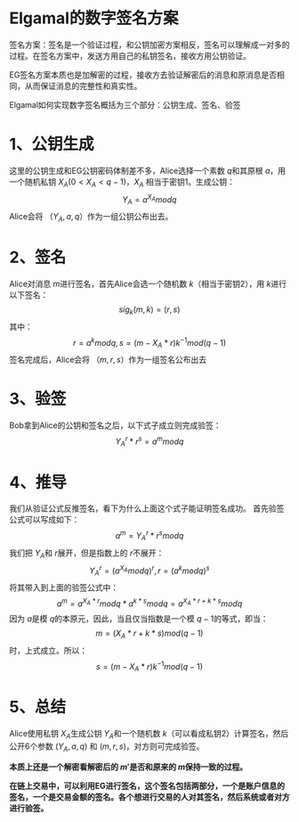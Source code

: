 # Elgamal的数字签名方案
签名方案：签名是一个验证过程，和公钥加密方案相反，签名可以理解成一对多的过程。在签名方案中，发送方用自己的私钥签名，接收方用公钥验证。

EG签名方案本质也是加解密的过程，接收方去验证解密后的消息和原消息是否相同，从而保证消息的完整性和真实性。

Elgamal如何实现数字签名概括为三个部分：公钥生成、签名、验签
# 1、公钥生成
这里的公钥生成和EG公钥密码体制差不多，Alice选择一个素数 $q$和其原根 $a$，用一个随机私钥 $X_A(0<X_A<q-1)$，$X_A$ 相当于密钥1。生成公钥：
$$Y_A=a^{X_A}modq$$
Alice会将 $（Y_A,a,q）$作为一组公钥公布出去。
# 2、签名
Alice对消息 $m$进行签名，首先Alice会选一个随机数 $k$（相当于密钥2），用 $k$进行以下签名：
$$sig_k(m,k)=(r,s)$$
其中：
$$r=a^kmodq, s=(m-X_A*r)k^{-1}mod(q-1)$$
签名完成后，Alice会将 $（m,r,s）$作为一组签名公布出去
# 3、验签
Bob拿到Alice的公钥和签名之后，以下式子成立则完成验签：
$$Y_A^r*r^s=a^mmodq$$
# 4、推导
我们从验证公式反推签名，看下为什么上面这个式子能证明签名成功。
首先验签公式可以写成如下：
$$a^m=Y_A^r*r^smodq$$
我们把 $Y_A$和 $r$展开，但是指数上的 $r$不展开：
$${Y_A}^r=(a^{X_A}modq)^r,r=(a^kmodq)^s$$
将其带入到上面的验签公式中：
$$a^m=a^{X_A*r}modq*a^{k*s}modq=a^{X_A*r+k*s}modq$$
因为 $a$是模 $q$的本原元，因此，当且仅当指数是一个模 $q-1$的等式，即当：
$$m=(X_A*r+k*s)mod (q-1)$$
时，上式成立。所以：
$$ s=(m-X_A*r)k^{-1}mod(q-1)$$
# 5、总结

Alice使用私钥 $X_A$生成公钥 $Y_A$和一个随机数 $k$（可以看成私钥2）计算签名，然后公开6个参数 $(Y_A,a,q)$ 和 $(m,r,s)$，对方则可完成验签。

**本质上还是一个解密看解密后的 $m'$是否和原来的 $m$保持一致的过程。**

**在链上交易中，可以利用EG进行签名，这个签名包括两部分，一个是账户信息的签名，一个是交易金额的签名。各个想进行交易的人对其签名，然后系统或者对方进行验签。**